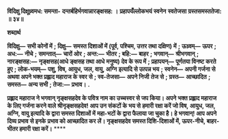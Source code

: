 **विदिक्षु दिक्षूध्र्वमध: समन्ता-** **दन्तर्बहिर्भगवान्नारङ्क्षसह: ।** **प्रहापयँल्लोकभयं स्वनेन** **स्वतेजसा ग्रस्तसमस्ततेजा: ॥ ३४॥** 

**शब्दार्थ** 

**विदिक्षु—** **सभी कोनों में** **; दिक्षु—** **समस्त दिशाओं में (पूर्व, पश्चिम, उत्तर तथा दक्षिण) में** **; ऊध्र्वम्—** **ऊपर** **; अध:—** **नीचे** **;** **समन्तात्—** **चारों ओर** **; अन्त:—** **भीतर** **; बहि:—** **बाहर** **; भगवान्—** **श्रीभगवान्** **; नारङ्क्षसह:—** **नृङ्क्षसह(आधे ङ्क्षसह तथा आधे** **मनुष्य) देव के रूप में** **; प्रहापयन्—** **पूर्णतया विनष्ट करते हुए** **; लोक-भयम्—** **पशु, विष, आयुध, जल, वायु, अग्नि** **इत्यादि से उत्पन्न भय** **; स्वनेन—** **अपनी गर्जना से अथवा अपने भक्त प्रह्लाद महाराज के स्वर से** **; स्व-तेजसा—** **अपने निजी** **तेज से** **; ग्रस्त—** **आच्छादित** **; समस्त—** **अन्य सभी** **; तेजा:—** **प्रभाव।** **.** 

**प्रह्लाद महाराज ने भगवान् नृङ्क्षसहदेव के पवित्र नाम का उच्चस्वर से जप किया। अपने** **भक्त प्रह्लाद महाराज के लिए गर्जना करने वाले श्रीनृङ्क्षसहदेव! आप उन संकटों के भय से** **हमारी रक्षा करें जो विष, आयुध, जल, अग्नि, वायु इत्यादि के द्वारा समस्त दिशाओं में** **महा-भटों के द्वारा फैलाया जा चुका है। हे भगवान्! आप अपने दिव्य प्रभाव से इनके** **प्रभाव को आच्छादित कर लें। नृङ्क्षसहदेव समस्त दिशि-दिशाओं में, ऊपर-नीचे, बाहर-** **भीतर हमारी रक्षा करें।** **** 